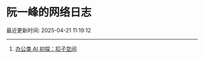 # 阮一峰的网络日志

最近更新时间: 2025-04-21 11:19:12

--- 
1. [办公类 AI 初探：扣子空间](http://www.ruanyifeng.com/blog/2025/04/coze-space.html) 
